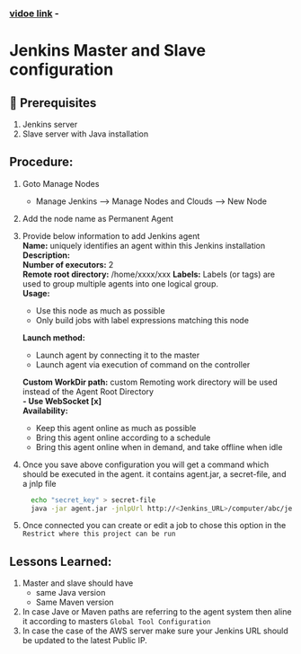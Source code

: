 ### [vidoe link](https://youtu.be/s2Yzhh29u_Q) -
# Jenkins Master and Slave configuration

## 🧰 Prerequisites
1. Jenkins server 
2. Slave server with Java installation 

## Procedure: 
1. Goto Manage Nodes    
   - Manage Jenkins --> Manage Nodes and Clouds --> New Node  

2. Add the node name as Permanent Agent  
   
3. Provide below information to add Jenkins agent  
   **Name:** uniquely identifies an agent within this Jenkins installation  
   **Description:** <Description>  
   **Number of executors:** 2  
   **Remote root directory:** /home/xxxx/xxx
   **Labels:** Labels (or tags) are used to group multiple agents into one logical group.  
   **Usage:**  
   - Use this node as much as possible  
   - Only build jobs with label expressions matching this node   
 
   **Launch method:**   
   	  - Launch agent by connecting it to the master   
   	  - Launch agent via execution of command on the controller  

   **Custom WorkDir path:**  custom Remoting work directory will be used instead of the Agent Root Directory  
   **- Use WebSocket [x]**  
   **Availability:**  
   	- Keep this agent online as much as possible  
   	- Bring this agent online according to a schedule  
   	- Bring this agent online when in demand, and take offline when idle  

4. Once you save above configuration you will get a command which should be executed in the agent. it contains agent.jar, a secret-file, and a jnlp file 
   ```sh
     echo "secret_key" > secret-file
     java -jar agent.jar -jnlpUrl http://<Jenkins_URL>/computer/abc/jenkins-agent.jnlp -secret @secret-file -workDir "/home/ec2-user"
   ```
5. Once connected you can create or edit a job to chose this option in the `Restrict where this project can be run`


## Lessons Learned:   
  1. Master and slave should have  
     - same Java version  
     - Same Maven version   
  1. In case Jave or Maven paths are referring to the agent system then aline it according to masters `Global Tool Configuration`  
  1. In case the case of the AWS server make sure your Jenkins URL should be updated to the latest Public IP.   
  
